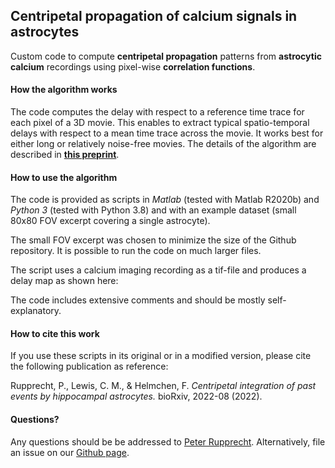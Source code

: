 ## Centripetal propagation of calcium signals in astrocytes

Custom code to compute **centripetal propagation** patterns from **astrocytic calcium** recordings using pixel-wise **correlation functions**.

#### How the algorithm works

The code computes the delay with respect to a reference time trace for each pixel of a 3D movie. This enables to extract typical spatio-temporal delays with respect to a mean time trace across the movie. It works best for either long or relatively noise-free movies. The details of the algorithm are described in **[this preprint](https://www.biorxiv.org/content/10.1101/2022.08.16.504030v1.full)**.

#### How to use the algorithm

The code is provided as scripts in *Matlab* (tested with Matlab R2020b) and *Python 3* (tested with Python 3.8) and with an example dataset (small 80x80 FOV excerpt covering a single astrocyte).

The small FOV excerpt was chosen to minimize the size of the Github repository. It is possible to run the code on much larger files.

The script uses a calcium imaging recording as a tif-file and produces a delay map as shown here:

The code includes extensive comments and should be mostly self-explanatory.

#### How to cite this work

If you use these scripts in its original or in a  modified version, please cite the following publication as reference: 

Rupprecht, P., Lewis, C. M., & Helmchen, F. *Centripetal integration of past events by hippocampal astrocytes.* bioRxiv, 2022-08 (2022).

#### Questions?

Any questions should be be addressed to [Peter Rupprecht](mailto:p.t.r.rupprecht+centripetal+propagation@gmail.com). Alternatively, file an issue on our [Github page](https://github.com/HelmchenLabSoftware/Centripetal_propagation_astrocytes).
